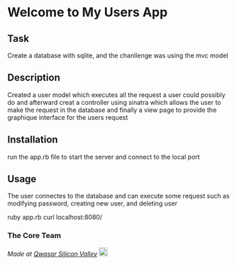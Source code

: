 # Welcome to My Users App


## Task
Create a database with sqlite, and the chanllenge was using the mvc model

## Description
Created a user model which executes all the request a user could possibly do and afterward creat a controller 
using sinatra which allows the user to make the request in the database and finally a view page to provide the graphique interface for the users request


## Installation
run the app.rb file to start the server and connect to the local port


## Usage
The user connectes to the database and can execute some request such as modifying password, creating new user, and deleting user

ruby app.rb
curl localhost:8080/

### The Core Team


<span><i>Made at <a href='https://qwasar.io'>Qwasar Silicon Valley</a></i></span>
<span><img alt='Qwasar Silicon Valley Logo' src='https://storage.googleapis.com/qwasar-public/qwasar-logo_50x50.png' width='20px'></span>
